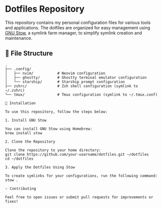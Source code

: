 # Dotfiles Repository

This repository contains my personal configuration files for various tools and applications. The dotfiles are organized for easy management using [GNU Stow](https://www.gnu.org/software/stow/), a symlink farm manager, to simplify symlink creation and maintenance.

## 📁 File Structure

```plaintext
.
├── .config/
│   ├── nvim/           # Neovim configuration
│   ├── ghostty/        # Ghostty terminal emulator configuration
│   └── starship/       # Starship prompt configuration
├── zshrc/              # Zsh shell configuration (symlink to ~/.zshrc)
└── tmux/               # Tmux configuration (symlink to ~/.tmux.conf)

🚀 Installation

To use this repository, follow the steps below:

1. Install GNU Stow

You can install GNU Stow using Homebrew:
brew install stow

2. Clone the Repository

Clone the repository to your home directory:
git clone https://github.com/your-username/dotfiles.git ~/dotfiles
cd ~/dotfiles

3. Apply the Dotfiles Using Stow

To create symlinks for your configurations, run the following command:
stow .

💡 Contributing

Feel free to open issues or submit pull requests for improvements or fixes!
```


